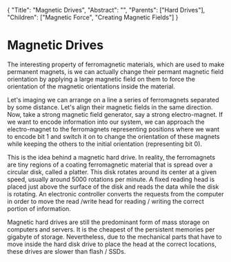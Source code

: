 {
    "Title": "Magnetic Drives",
    "Abstract": "",
    "Parents": ["Hard Drives"],
    "Children": ["Magnetic Force", "Creating Magnetic Fields"]
}

# Magnetic Drives

The interesting property of ferromagnetic materials, which are used to make permanent magnets, is we can actually change their permant magnetic field orientation by applying a large magnetic field on them to force the orientation of the magnetic orientations inside the material.

Let's imaging we can arrange on a line a series of ferromagnets separated by some distance. Let's align their magnetic fields in the same direction. Now, take a strong magnetic field generator, say a strong electro-magnet. If we want to encode information into our system, we can approach the electro-magnet to the ferromagnets representing positions where we want to encode bit 1 and switch it on to change the orientation of these magnets while keeping the others to the initial orientation (representing bit 0).

This is the idea behind a magnetic hard drive. In reality, the ferromagnets are tiny regions of a coating ferromagnetic material that is spread over a circular disk, called a platter. This disk rotates around its center at a given speed, usually around 5000 rotations per minute. A fixed reading head is placed just above the surface of the disk and reads the data while the disk is rotating. An electronic controller converts the requests from the computer in order to move the read /write head for reading / writing the correct portion of information.

Magnetic hard drives are still the predominant form of mass storage on computers and servers. It is the cheapest of the persistent memories per gigabyte of storage. Nevertheless, due to the mechanical parts that have to move inside the hard disk drive to place the head at the correct locations, these drives are slower than flash / SSDs.